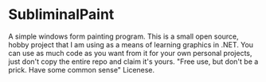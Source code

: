 # SubliminalPaint
A simple windows form painting program.
This is a small open source, hobby project that I am using as a means of learning graphics in .NET.
You can use as much code as you want from it for your own personal projects, just don't copy the entire repo and claim it's yours.
"Free use, but don't be a prick. Have some common sense" Licenese.
